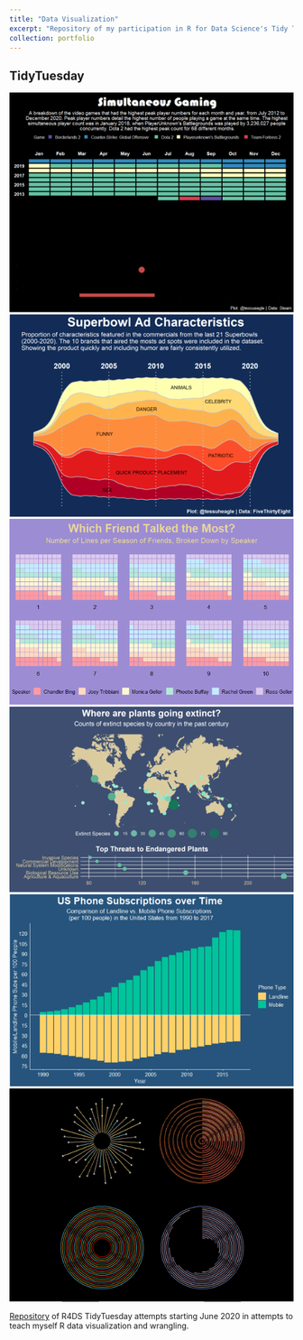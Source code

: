 ```yaml
---
title: "Data Visualization"
excerpt: "Repository of my participation in R for Data Science's Tidy Tuesday community of practice. Each week, a new dataset is released for people to practice their data visualization skills and receive help and feedback from the R community. I primarily work with {ggplot2} for graphics.<br><br><img src='/images/3_16_21.png'>"
collection: portfolio
---
```


## TidyTuesday
<img src='/images/game.png'>
<img src='/images/super.png'>
<img src='/images/9_8_ii.png'>
<img src='/images/map.png'>
<img src='/images/phone.png'>
<img src='/images/circles.png'>


[Repository](https://github.com/tessaeagle/TidyTuesday) of R4DS TidyTuesday attempts starting June 2020 in attempts to teach myself R data visualization and wrangling. 


